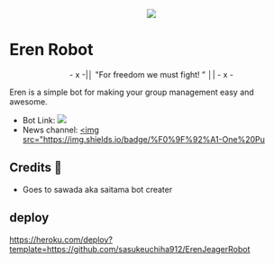 <p align="center">
  <img src="https://telegra.ph/file/eeef5ddbe7f33338aa311.jpg">
</p>

# Eren Robot

<p align="center">
- x -|│ "For freedom we must fight! ”  │| - x -
</p>




Eren is a simple bot for making your group management easy and awesome.

* Bot Link:  <a href="https://t.me/SaitamaRobot" alt="Saitama Robot"> <img src="https://img.shields.io/badge/%F0%9F%A4%96%20-SaitamaRobot-blue" /> </a>
* News channel: <a  href="https://t.me/OnePunchUpdates" alt="One Punch Updates"> <img  src="https://img.shields.io/badge/%F0%9F%92%A1-One%20Pu

## Credits 📍
* Goes to sawada aka saitama bot creater

## deploy 
https://heroku.com/deploy?template=https://github.com/sasukeuchiha912/ErenJeagerRobot
